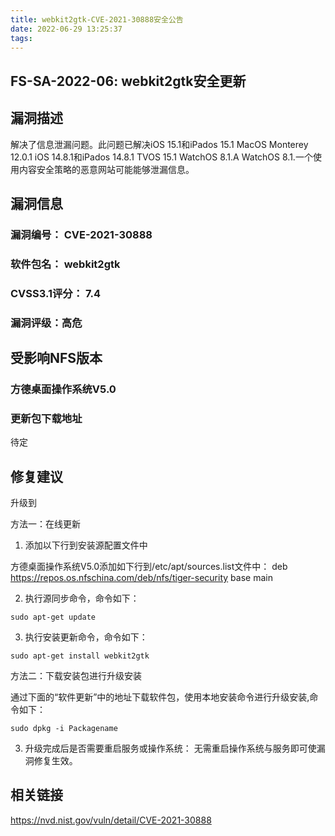 ```yaml
---
title: webkit2gtk-CVE-2021-30888安全公告
date: 2022-06-29 13:25:37
tags:
---
```

## FS-SA-2022-06: webkit2gtk安全更新

## 漏洞描述

解决了信息泄漏问题。此问题已解决iOS 15.1和iPados 15.1 MacOS Monterey 12.0.1 iOS 14.8.1和iPados 14.8.1 TVOS 15.1 WatchOS 8.1.A WatchOS 8.1.一个使用内容安全策略的恶意网站可能能够泄漏信息。

## 漏洞信息

###    漏洞编号： CVE-2021-30888

###    软件包名： webkit2gtk

###    CVSS3.1评分： 7.4

###    漏洞评级：高危

## 受影响NFS版本

###    方德桌面操作系统V5.0

### 更新包下载地址

待定

## 修复建议

升级到 

方法一：在线更新

1. 添加以下行到安装源配置文件中

方德桌面操作系统V5.0添加如下行到/etc/apt/sources.list文件中：
deb https://repos.os.nfschina.com/deb/nfs/tiger-security base main

2. 执行源同步命令，命令如下：

```
sudo apt-get update
```

3. 执行安装更新命令，命令如下：

```
sudo apt-get install webkit2gtk
```

方法二：下载安装包进行升级安装

通过下面的“软件更新”中的地址下载软件包，使用本地安装命令进行升级安装,命令如下：

```
sudo dpkg -i Packagename
```

3. 升级完成后是否需要重启服务或操作系统：
   无需重启操作系统与服务即可使漏洞修复生效。

## 相关链接

https://nvd.nist.gov/vuln/detail/CVE-2021-30888
